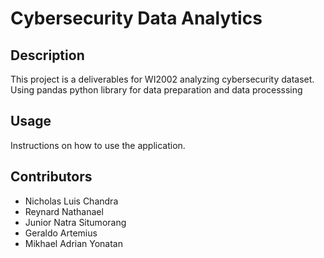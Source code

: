 # Cybersecurity Data Analytics

## Description
This project is a deliverables for WI2002 analyzing cybersecurity dataset. Using pandas python library for data preparation and data processsing

## Usage
Instructions on how to use the application.

## Contributors
- Nicholas Luis Chandra
- Reynard Nathanael
- Junior Natra Situmorang
- Geraldo Artemius
- Mikhael Adrian Yonatan
